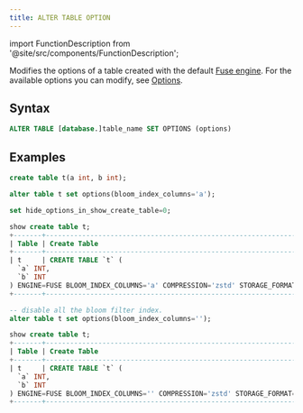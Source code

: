 ```yaml
---
title: ALTER TABLE OPTION
---
```

import FunctionDescription from '@site/src/components/FunctionDescription';

<FunctionDescription description="Introduced: v1.2.25"/>

Modifies the options of a table created with the default [Fuse engine](../../../13-sql-reference/30-table-engines/00-fuse.md). For the available options you can modify, see [Options](../../../13-sql-reference/30-table-engines/00-fuse.md#options).

## Syntax

```sql
ALTER TABLE [database.]table_name SET OPTIONS (options)
```

## Examples

```sql
create table t(a int, b int);

alter table t set options(bloom_index_columns='a');

set hide_options_in_show_create_table=0;

show create table t;
+-------+-------------------------------------------------------------------------+
| Table | Create Table                                                            |
+-------+-------------------------------------------------------------------------+
| t     | CREATE TABLE `t` (
  `a` INT,
  `b` INT
) ENGINE=FUSE BLOOM_INDEX_COLUMNS='a' COMPRESSION='zstd' STORAGE_FORMAT='parquet' |
+-------+-------------------------------------------------------------------------+

-- disable all the bloom filter index.
alter table t set options(bloom_index_columns='');

show create table t;
+-------+-------------------------------------------------------------------------+
| Table | Create Table                                                            |
+-------+-------------------------------------------------------------------------+
| t     | CREATE TABLE `t` (
  `a` INT,
  `b` INT
) ENGINE=FUSE BLOOM_INDEX_COLUMNS='' COMPRESSION='zstd' STORAGE_FORMAT='parquet'  |
+-------+-------------------------------------------------------------------------+
```